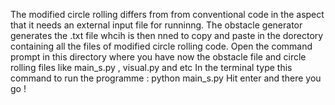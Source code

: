 The modified circle rolling differs from from conventional code in the aspect that it needs an external input file for runninng. 
The obstacle generator generates the .txt file whcih is then nned to copy and paste in the dorectory containing all the files of modified circle rolling code. 
Open the command prompt in this directory where you have now the obstacle file and circle rolling files like main_s.py , visual.py and etc 
In the terminal type this command to run the programme : python main_s.py <name of obstacle coordiante file.txt>
Hit enter and there you go ! 
